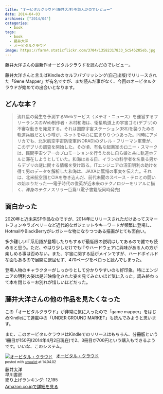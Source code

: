 ```yaml
---
title: "オービタルクラウド(藤井大洋)を読んだのでレビュー"
date: 2014-04-03
archives: ["2014/04"]
categories:
  - book
tags:
  - book
  - 藤井大洋
  - オービタルクラウド
image: https://farm4.staticflickr.com/3704/13582317833_5c545205eb.jpg
---
```

藤井大洋さんの最新作オービタルクラウドを読んだのでレビュー。

<!--more-->

藤井大洋さんと言えばKindleのセルフパブリッシング(自己出版)でリリースされた「Gene Mapper」が有名ですが、まだ読んだ事がなく、今回のオービタルクラウドが始めての出会いとなります。

## どんな本？

>流れ星の発生を予測するWebサービス〈メテオ・ニュース〉を運営するフリーランスのWeb制作者・木村和海は、衛星軌道上の宇宙ゴミ(デブリ)の不審な動きを発見する。それは国際宇宙ステーション(ISS)を襲うための軌道兵器だという噂が、ネットを中心に広まりりつつあった。同時にアメリカでも、北米航空宇宙防衛軍(NORAD)のダレル・フリーマン軍曹が、このデブリの調査を開始した。その頃、有名な起業家のロニー・スマークは、民間宇宙ツアーのプロモーションを行うために自ら娘と共に軌道ホテルに滞在しようとしていた。和海はある日、イランの科学者を名乗る男からデブリの謎に関する情報を受け取る。ITエンジニアの沼田明利の助けを得て男のデータを解析した和海は、JAXAに驚愕の事実を伝えた。それは、北米航空団とCIAを巻き込んだ、前代未聞のスペース・テロとの闘いの始まりだった──電子時代の俊英が近未来のテクノロジーをリアルに描く、渾身のテクノスリラー巨篇! (電子書籍版同時発売)

## 面白かった

2020年と近未来SF作品なのですが、2014年にリリースされただけあってスマートフォンやラズベリーなど近代的なガジェットやキーワードが頻繁に登場し、HotmailやBlackBerryがレガシーな物になりつつある描画がとても面白い。

多少難しいIT系用語が登場したりもするが最低限の説明はしてあるので誰でも読めると思う。ただ、やはり少しだけでもITやハードウェアに興味がある人の方が楽しめる事は否めない。また、宇宙に関する話がメインですが、ハードボイルドな面もあるので展開に退屈せず、470ページをペロっと読んでしまった。

登場人物のキャラクターがしっかりとして分かりやすいのも好印象。特にエンジニアの明利の姿は是非映像化された姿を見てみたいほど気に入った。読み終わって本を閉じる＝お別れが惜しいほどだった。

## 藤井大洋さんの他の作品を見たくなった

この「オービタルクラウド」が非常に気に入ったので「game mapper」をはじめKindleにて連載中の「UNDER GROUND MARKET」も読んでみようと思います。

また、このオービタルクラウドはKindleでのリリースはもちろん、分冊版という1冊目が150円(2014年4月2日現在)で2、3冊目が700円という購入もできるようです。いいな、このシステム。

<div class="amazlet-box" style="margin-bottom:0px;"><div class="amazlet-image" style="float:left;margin:0px 12px 1px 0px;"><a href="//www.amazon.co.jp/exec/obidos/ASIN/4152094443/t4traw-22/ref=nosim/" name="amazletlink" target="_blank"><img src="//ecx.images-amazon.com/images/I/41Rzs3w2wZL._SL160_.jpg" alt="オービタル・クラウド" style="border: none;" /></a></div><div class="amazlet-info" style="line-height:120%; margin-bottom: 10px"><div class="amazlet-name" style="margin-bottom:10px;line-height:120%"><a href="//www.amazon.co.jp/exec/obidos/ASIN/4152094443/t4traw-22/ref=nosim/" name="amazletlink" target="_blank">オービタル・クラウド</a><div class="amazlet-powered-date" style="font-size:80%;margin-top:5px;line-height:120%">posted with <a href="//www.amazlet.com/" title="amazlet" target="_blank">amazlet</a> at 14.04.02</div></div><div class="amazlet-detail">藤井太洋 <br />早川書房 <br />売り上げランキング: 12,195<br /></div><div class="amazlet-sub-info" style="float: left;"><div class="amazlet-link" style="margin-top: 5px"><a href="//www.amazon.co.jp/exec/obidos/ASIN/4152094443/t4traw-22/ref=nosim/" name="amazletlink" target="_blank">Amazon.co.jpで詳細を見る</a></div></div></div><div class="amazlet-footer" style="clear: left"></div></div>
